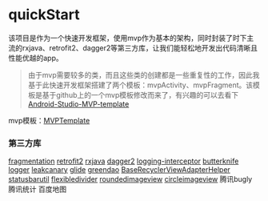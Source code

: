 # quickStart

该项目是作为一个快速开发框架，使用mvp作为基本的架构，同时封装了时下主流的rxjava、retrofit2、dagger2等第三方库，让我们能轻松地开发出代码清晰且性能优越的app。

> 由于mvp需要较多的类，而且这些类的创建都是一些重复性的工作，因此我基于此快速开发框架搭建了两个模板：mvpActivity、mvpFragment。该模板是基于github上的一个mvp模板修改而来了，有兴趣的可以去看下[Android-Studio-MVP-template](https://github.com/benoitletondor/Android-Studio-MVP-template)

mvp模板：[MVPTemplate](https://github.com/aqianglala/MVPTemplate)

### 第三方库

[fragmentation](https://github.com/YoKeyword/Fragmentation)
[retrofit2](https://github.com/square/retrofit)
[rxjava](https://github.com/ReactiveX/RxJava)
[dagger2](https://github.com/google/dagger)
[logging-interceptor](https://github.com/square/okhttp/tree/master/okhttp-logging-interceptor)
[butterknife](https://github.com/JakeWharton/butterknife)
[logger](https://github.com/orhanobut/logger)
[leakcanary](https://github.com/square/leakcanary)
[glide](https://github.com/bumptech/glide)
[greendao](https://github.com/greenrobot/greenDAO)
[BaseRecyclerViewAdapterHelper](https://github.com/CymChad/BaseRecyclerViewAdapterHelper)
[statusbarutil](https://github.com/laobie/StatusBarUtil)
[flexibledivider](https://github.com/yqritc/RecyclerView-FlexibleDivider)
[roundedimageview](https://github.com/vinc3m1/RoundedImageView)
[circleimageview](https://github.com/hdodenhof/CircleImageView)
腾讯bugly
腾讯统计
百度地图